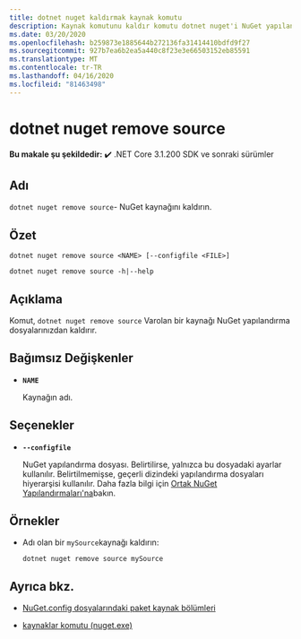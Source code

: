 ```yaml
---
title: dotnet nuget kaldırmak kaynak komutu
description: Kaynak komutunu kaldır komutu dotnet nuget'i NuGet yapılandırma dosyalarınızdan varolan bir kaynağı kaldırır.
ms.date: 03/20/2020
ms.openlocfilehash: b259873e1885644b272136fa31414410bdfd9f27
ms.sourcegitcommit: 927b7ea6b2ea5a440c8f23e3e66503152eb85591
ms.translationtype: MT
ms.contentlocale: tr-TR
ms.lasthandoff: 04/16/2020
ms.locfileid: "81463498"
---
```

# <a name="dotnet-nuget-remove-source"></a>dotnet nuget remove source

**Bu makale şu şekildedir:** ✔️ .NET Core 3.1.200 SDK ve sonraki sürümler

## <a name="name"></a>Adı

`dotnet nuget remove source`- NuGet kaynağını kaldırın.

## <a name="synopsis"></a>Özet

```dotnetcli
dotnet nuget remove source <NAME> [--configfile <FILE>]

dotnet nuget remove source -h|--help
```

## <a name="description"></a>Açıklama

Komut, `dotnet nuget remove source` Varolan bir kaynağı NuGet yapılandırma dosyalarınızdan kaldırır.

## <a name="arguments"></a>Bağımsız Değişkenler

- **`NAME`**

  Kaynağın adı.

## <a name="options"></a>Seçenekler

- **`--configfile`**

  NuGet yapılandırma dosyası. Belirtilirse, yalnızca bu dosyadaki ayarlar kullanılır. Belirtilmemişse, geçerli dizindeki yapılandırma dosyaları hiyerarşisi kullanılır. Daha fazla bilgi için [Ortak NuGet Yapılandırmaları'na](https://docs.microsoft.com/nuget/consume-packages/configuring-nuget-behavior)bakın.

## <a name="examples"></a>Örnekler

- Adı olan bir `mySource`kaynağı kaldırın:

  ```dotnetcli
  dotnet nuget remove source mySource
  ```

## <a name="see-also"></a>Ayrıca bkz.

- [NuGet.config dosyalarındaki paket kaynak bölümleri](/nuget/reference/nuget-config-file#package-source-sections)

- [kaynaklar komutu (nuget.exe)](/nuget/reference/cli-reference/cli-ref-sources)
